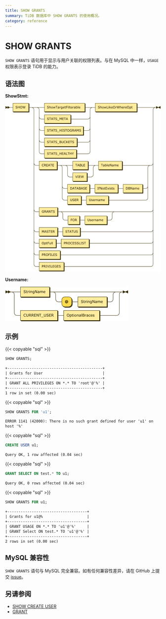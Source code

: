 ```yaml
---
title: SHOW GRANTS
summary: TiDB 数据库中 SHOW GRANTS 的使用概况。
category: reference
---
```


# SHOW GRANTS

`SHOW GRANTS` 语句用于显示与用户关联的权限列表。与在 MySQL 中一样，`USAGE` 权限表示登录 TiDB 的能力。

## 语法图

**ShowStmt:**

![ShowStmt](/media/sqlgram/ShowStmt.png)

**Username:**

![Username](/media/sqlgram/Username.png)

## 示例

{{< copyable "sql" >}}

```sql
SHOW GRANTS;
```

```
+-------------------------------------------+
| Grants for User                           |
+-------------------------------------------+
| GRANT ALL PRIVILEGES ON *.* TO 'root'@'%' |
+-------------------------------------------+
1 row in set (0.00 sec)
```

{{< copyable "sql" >}}

```sql
SHOW GRANTS FOR 'u1';
```

```
ERROR 1141 (42000): There is no such grant defined for user 'u1' on host '%'
```

{{< copyable "sql" >}}

```sql
CREATE USER u1;
```

```
Query OK, 1 row affected (0.04 sec)
```

{{< copyable "sql" >}}

```sql
GRANT SELECT ON test.* TO u1;
```

```
Query OK, 0 rows affected (0.04 sec)
```

{{< copyable "sql" >}}

```sql
SHOW GRANTS FOR u1;
```

```
+------------------------------------+
| Grants for u1@%                    |
+------------------------------------+
| GRANT USAGE ON *.* TO 'u1'@'%'     |
| GRANT Select ON test.* TO 'u1'@'%' |
+------------------------------------+
2 rows in set (0.00 sec)
```

## MySQL 兼容性

`SHOW GRANTS` 语句与 MySQL 完全兼容。如有任何兼容性差异，请在 GitHub 上提交 [issue](/v3.1/report-issue.md)。

## 另请参阅

* [SHOW CREATE USER](/v3.1/reference/sql/statements/show-create-user.md)
* [GRANT](/v3.1/reference/sql/statements/grant-privileges.md)
